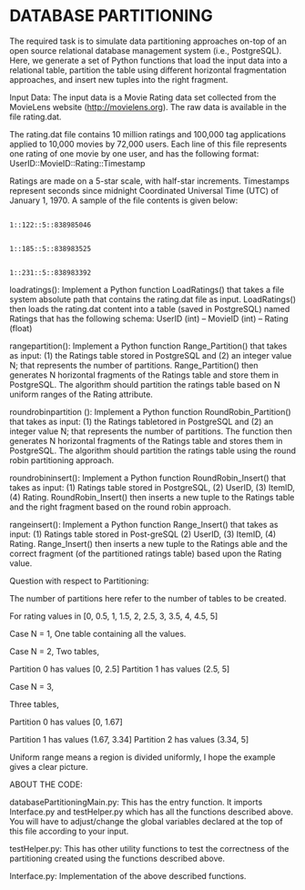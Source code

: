 # DATABASE PARTITIONING

The required task is to simulate data partitioning approaches on-top of an open source relational database management system (i.e., PostgreSQL). Here, we generate a set of Python functions that load the input data into a relational table, partition the table using different horizontal fragmentation approaches, and insert new tuples into the right fragment.

Input Data: The input data is a Movie Rating data set collected from the MovieLens website (http://movielens.org).  The raw data is available in the file rating.dat.

The rating.dat file contains 10 million ratings and 100,000 tag applications applied to 10,000 movies by 72,000 users. Each line of this file represents one rating of one movie by one user, and has the following format:
                                                  UserID::MovieID::Rating::Timestamp

Ratings are made on a 5-star scale, with half-star increments. Timestamps represent seconds since midnight Coordinated Universal Time (UTC) of January 1, 1970. A sample of the file contents is given below:

                                                          1::122::5::838985046

                                                          1::185::5::838983525

                                                          1::231::5::838983392

loadratings():
Implement a Python function LoadRatings() that takes a file system absolute path that contains the rating.dat file as input. LoadRatings() then loads the rating.dat content into a table (saved in PostgreSQL) named Ratings that has the following schema:
UserID (int) – MovieID (int) – Rating (float)

rangepartition():
Implement a Python function Range_Partition() that takes as input: (1) the Ratings table stored in PostgreSQL and (2) an integer value N; that represents the number of partitions. Range_Partition() then generates N horizontal fragments of the Ratings table and store them in PostgreSQL. The algorithm should partition the ratings table based on N uniform ranges of the Rating attribute.

roundrobinpartition ():
Implement a Python function RoundRobin_Partition() that takes as input: (1) the Ratings tabletored in PostgreSQL and (2) an integer value N; that represents the number of partitions. The function then generates N horizontal fragments of the Ratings table and stores them in PostgreSQL. The algorithm should partition the ratings table using the round robin partitioning approach.

roundrobininsert():
Implement a Python function RoundRobin_Insert() that takes as input: (1) Ratings table stored in PostgreSQL, (2) UserID, (3) ItemID, (4) Rating. RoundRobin_Insert() then inserts a new tuple to the Ratings table and the right fragment based on the round robin approach.

rangeinsert():
Implement a Python function Range_Insert() that takes as input: (1) Ratings table stored in Post-greSQL (2) UserID, (3) ItemID, (4) Rating. Range_Insert() then inserts a new tuple to the Ratings able and the correct fragment (of the partitioned ratings table) based upon the Rating value.



Question with respect to Partitioning:

The number of partitions here refer to the number of tables to be created.

For rating values in [0, 0.5, 1, 1.5, 2, 2.5, 3, 3.5, 4, 4.5, 5]

Case N = 1,
One table containing all the values.

Case N = 2,
Two tables,

Partition 0 has values [0, 2.5]
Partition 1 has values (2.5, 5]

Case N = 3,

Three tables,

Partition 0 has values [0, 1.67]

Partition 1 has values (1.67, 3.34]
Partition 2 has values (3.34, 5]

Uniform range means a region is divided uniformly, I hope the example gives a clear picture. 


ABOUT THE CODE:

databasePartitioningMain.py: This has the entry function. It imports Interface.py and testHelper.py which has all the functions described above.  You will have to adjust/change the global variables declared at the top of this file according to your input.

testHelper.py:  This has other utility functions to test the correctness of the partitioning created using the functions described above.

Interface.py: Implementation of the above described functions.

